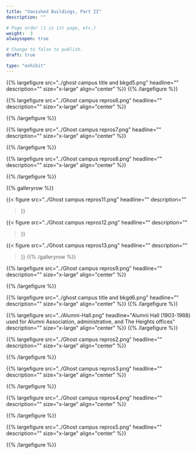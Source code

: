 ```yaml
---
title: "Vanished Buildings, Part II"
description: ""

# Page order (1 is 1st page, etc.)
weight:  3
alwaysopen: true

# Change to false to publish.
draft: true

type: "exhibit"
---
```


{{% largefigure src="../ghost campus title and bkgd5.png"
                headline=""
                description=""
                size="x-large" align="center" %}}
{{% /largefigure %}}

{{% largefigure src="../Ghost campus repros6.png"
                headline=""
                description="" 
                size="x-large" align="center" %}}

{{% /largefigure %}}

{{% largefigure src="../Ghost campus repros7.png"
                headline=""
                description="" 
                size="x-large" align="center" %}}

{{% /largefigure %}}

{{% largefigure src="../Ghost campus repros8.png"
                headline=""
                description="" 
                size="x-large" align="center" %}}

{{% /largefigure %}}

{{% galleryrow %}}

{{< figure src="../Ghost campus repros11.png"
           headline=""
           description=""
>}}

{{< figure src="../Ghost campus repros12.png"
           headline=""
           description=""
>}}

{{< figure src="../Ghost campus repros13.png"
           headline=""
           description=""
>}}
{{% /galleryrow %}}


{{% largefigure src="../Ghost campus repros9.png"
                headline=""
                description="" 
               size="x-large" align="center" %}}

{{% /largefigure %}}


{{% largefigure src="../ghost campus title and bkgd6.png"
                headline=""
                description=""
                size="x-large" align="center" %}}
{{% /largefigure %}}

{{% largefigure src="../Alumni-Hall.png"
                headline="Alumni Hall (1903-1988) used for Alumni Association, administrative, and The Heights offices"
                description=""
                size="x-large" align="center" %}}
{{% /largefigure %}}

{{% largefigure src="../Ghost campus repros2.png"
                headline=""
                description="" 
                size="x-large" align="center" %}}

{{% /largefigure %}}

{{% largefigure src="../Ghost campus repros3.png"
                headline=""
                description="" 
                size="x-large" align="center" %}}

{{% /largefigure %}}

{{% largefigure src="../Ghost campus repros4.png"
                headline=""
                description="" 
                size="x-large" align="center" %}}

{{% /largefigure %}}

{{% largefigure src="../Ghost campus repros5.png"
                headline=""
                description="" 
                size="x-large" align="center" %}}

{{% /largefigure %}}


